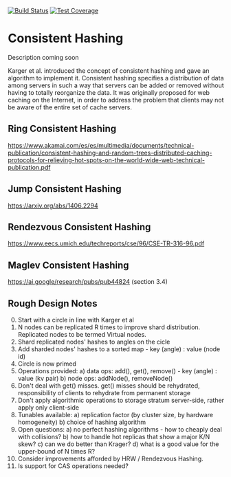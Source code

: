 [![Build Status](https://img.shields.io/travis/gsharma/consistent-hash/master.svg)](https://travis-ci.org/gsharma/consistent-hash)
[![Test Coverage](https://img.shields.io/codecov/c/github/gsharma/consistent-hash/master.svg)](https://codecov.io/github/gsharma/consistent-hash?branch=master)

# Consistent Hashing

Description coming soon

Karger et al. introduced the concept of consistent hashing and gave an algorithm to implement it. Consistent hashing specifies a distribution of data among servers in such a way that servers can be added or removed without having to totally reorganize the data. It was originally proposed for web caching on the Internet, in order to address the problem that clients may not be aware of the entire set of cache servers.

## Ring Consistent Hashing
https://www.akamai.com/es/es/multimedia/documents/technical-publication/consistent-hashing-and-random-trees-distributed-caching-protocols-for-relieving-hot-spots-on-the-world-wide-web-technical-publication.pdf

## Jump Consistent Hashing
https://arxiv.org/abs/1406.2294

## Rendezvous Consistent Hashing
https://www.eecs.umich.edu/techreports/cse/96/CSE-TR-316-96.pdf

## Maglev Consistent Hashing
https://ai.google/research/pubs/pub44824 (section 3.4)

## Rough Design Notes

0. Start with a circle in line with Karger et al
1. N nodes can be replicated R times to improve shard distribution. Replicated nodes to be termed Virtual nodes.
2. Shard replicated nodes' hashes to angles on the cicle
3. Add sharded nodes' hashes to a sorted map - key (angle) : value (node id)
4. Circle is now primed
5. Operations provided:
   a) data ops: add(), get(), remove() - key (angle) : value (kv pair)
   b) node ops: addNode(), removeNode()
6. Don't deal with get() misses. get() misses should be rehydrated, responsibility of clients to rehydrate from permanent storage
7. Don't apply algorithmic operations to storage stratum server-side, rather apply only client-side
8. Tunables available:
   a) replication factor (by cluster size, by hardware homogeneity)
   b) choice of hashing algorithm
9. Open questions:
   a) no perfect hashing algorithms - how to cheaply deal with collisions?
   b) how to handle hot replicas that show a major K/N skew?
   c) can we do better than Krager?
   d) what is a good value for the upper-bound of N times R?
10. Consider improvements afforded by HRW / Rendezvous Hashing.
11. Is support for CAS operations needed?

